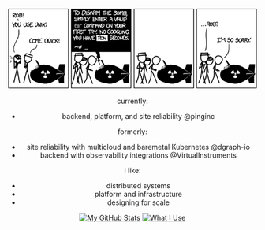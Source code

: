 <center>
  
![tar](./tar.png)

currently:
- backend, platform, and site reliability @pinginc

formerly:
- site reliability with multicloud and baremetal Kubernetes @dgraph-io
- backend with observability integrations @VirtualInstruments
  
i like:
- distributed systems
- platform and infrastructure
- designing for scale

[![My GitHub Stats](https://github-readme-stats.vercel.app/api?username=roshbhatia&count_private=true&hide=stars,contribs&hide_rank=true&include_all_commits=true)](https://github.com/anuraghazra/github-readme-stats) [![What I Use](https://github-readme-stats.vercel.app/api/top-langs/?username=roshbhatia&hide_progress=true)](https://github.com/anuraghazra/github-readme-stats)
</center>
